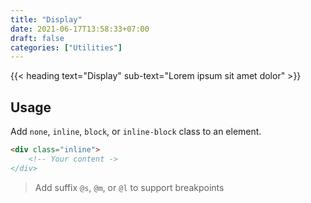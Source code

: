 ```yaml
---
title: "Display"
date: 2021-06-17T13:58:33+07:00
draft: false
categories: ["Utilities"]
---
```


{{< heading text="Display" sub-text="Lorem ipsum sit amet dolor" >}}

## Usage

Add `none`, `inline`, `block`, or `inline-block` class to an element.

``` html
<div class="inline">
    <!-- Your content ->
</div>
```

> Add suffix `@s`, `@m`, or `@l` to support breakpoints

